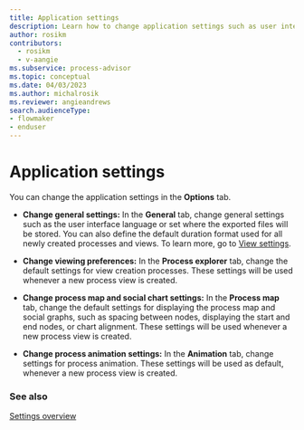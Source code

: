 ```yaml
---
title: Application settings
description: Learn how to change application settings such as user interface language or set where the exported files will be stored in minit.
author: rosikm
contributors:
  - rosikm
  - v-aangie
ms.subservice: process-advisor
ms.topic: conceptual
ms.date: 04/03/2023
ms.author: michalrosik
ms.reviewer: angieandrews
search.audienceType:
- flowmaker
- enduser
---
```


# Application settings

You can change the application settings in the **Options** tab.

- **Change general settings:** In the **General** tab, change general settings such as the user interface language or set where the exported files will be stored. You can also define the default duration format used for all newly created processes and views. To learn more, go to [View settings](view-settings.md).

- **Change viewing preferences:** In the **Process explorer** tab, change the default settings for view creation processes. These settings will be used whenever a new process view is created.

- **Change process map and social chart settings:** In the **Process map** tab, change the default settings for displaying the process map and social graphs, such as spacing between nodes, displaying the start and end nodes, or chart alignment. These settings will be used whenever a new process view is created.

- **Change process animation settings:** In the **Animation** tab, change settings for process animation. These settings will be used as default, whenever a new process view is created.

### See also

[Settings overview](settings.md)

